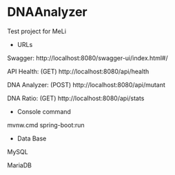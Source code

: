 # DNAAnalyzer
Test project for MeLi 

- URLs

Swagger: http://localhost:8080/swagger-ui/index.html#/

API Health: (GET) http://localhost:8080/api/health

DNA Analyzer: (POST) http://localhost:8080/api/mutant

DNA Ratio: (GET) http://localhost:8080/api/stats

- Console command

mvnw.cmd spring-boot:run

- Data Base

 MySQL
 
 MariaDB
